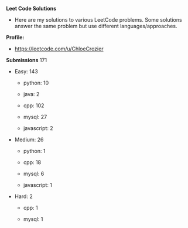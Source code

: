 **Leet Code Solutions**

- Here are my solutions to various LeetCode problems. Some solutions answer the same problem but use different languages/approaches.

**Profile:**

- https://leetcode.com/u/ChloeCrozier


**Submissions** 171
- Easy: 143

  -  python: 10

  -  java: 2

  -  cpp: 102

  -  mysql: 27

  -  javascript: 2


- Medium: 26

  -  python: 1

  -  cpp: 18

  -  mysql: 6

  -  javascript: 1


- Hard: 2

  -  cpp: 1

  -  mysql: 1
